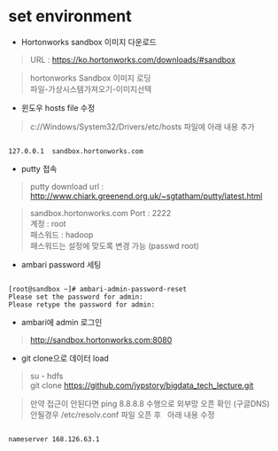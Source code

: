 # set environment

- Hortonworks sandbox 이미지 다운로드

> URL : https://ko.hortonworks.com/downloads/#sandbox<br>

> hortonworks Sandbox 이미지 로딩 <br> 
> 파일-가상시스템가져오기-이미지선택 

- 윈도우 hosts file 수정

> c://Windows/System32/Drivers/etc/hosts 파일에 아래 내용 추가
<pre><code>
127.0.0.1  sandbox.hortonworks.com
</code></pre>

- putty 접속  

> putty download url : http://www.chiark.greenend.org.uk/~sgtatham/putty/latest.html  <br>

> sandbox.hortonworks.com     Port : 2222<br>
> 계정 : root<br>
> 패스워드 : hadoop<br>
> 패스워드는 설정에 맞도록 변경 가능 (passwd root)<br>

- ambari password 세팅

<pre><code>
[root@sandbox ~]# ambari-admin-password-reset
Please set the password for admin: 
Please retype the password for admin:
</code></pre>

- ambari에 admin 로그인  

> http://sandbox.hortonworks.com:8080 


- git clone으로 데이터 load
> su - hdfs <br>
> git clone https://github.com/jypstory/bigdata_tech_lecture.git

> 만약 접근이 안된다면 ping 8.8.8.8 수행으로 외부망 오픈 확인 (구글DNS)  <br>
> 안될경우 /etc/resolv.conf 파일 오픈 후   아래 내용 수정
<pre><code>
nameserver 168.126.63.1
</code></pre>
